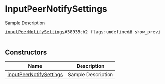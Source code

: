 # InputPeerNotifySettings

Sample Description

<pre>
<a href="../constructor/inputPeerNotifySettings">inputPeerNotifySettings</a>#38935eb2 flags:undefined<a href="../type/#.md">#</a> show_previews:flags.0?<a href="../type/true.md">true</a> silent:flags.1?<a href="../type/true.md">true</a> mute_until:undefined<a href="../type/int.md">int</a> sound:undefined<a href="../type/string.md">string</a> = undefined<a href="../type/InputPeerNotifySettings.md">InputPeerNotifySettings</a>;

</pre>

## Constructors

| Name | Description |
|------|-------------|
| [inputPeerNotifySettings](../constructor/inputPeerNotifySettings.md) | Sample Description |

